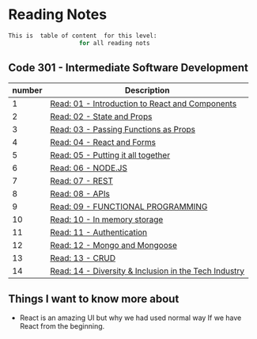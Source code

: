 # Reading Notes

```bash
This is  table of content  for this level:
                    for all reading nots
```

## Code 301 - Intermediate Software Development

| number | Description                                                                           |
| ------ | ------------------------------------------------------------------------------------- |
| 1      | [Read: 01 - Introduction to React and Components](301class-01)                               |
| 2      | [Read: 02 - State and Props](301class-02) |
| 3      | [Read: 03 - Passing Functions as Props](301class-03)                         |
| 4      | [Read: 04 - React and Forms](301class-04)                           |
| 5      | [Read: 05 - Putting it all together](301class-05)                                  |
| 6      | [Read: 06 - NODE.JS](301class-06)                                    |
| 7      | [Read: 07 - REST](301class-07)                          |
| 8      | [Read: 08 - APIs](301class-08)                                                |
| 9      | [Read: 09 - FUNCTIONAL PROGRAMMING](301class-09)                                               |
| 10     | [Read: 10 - In memory storage](301class-10)                                                   |
| 11     | [Read: 11 - Authentication](301class-1)                                                 |
| 12     | [Read: 12 - Mongo and Mongoose](301class-12)                           |
| 13     | [Read: 13 - CRUD](301class-13)                                                  |
| 14    | [Read: 14 - Diversity & Inclusion in the Tech Industry](301class-14)                  |

## Things I want to know more about

- React is an amazing UI but why we had used normal way If we have React from the beginning.
